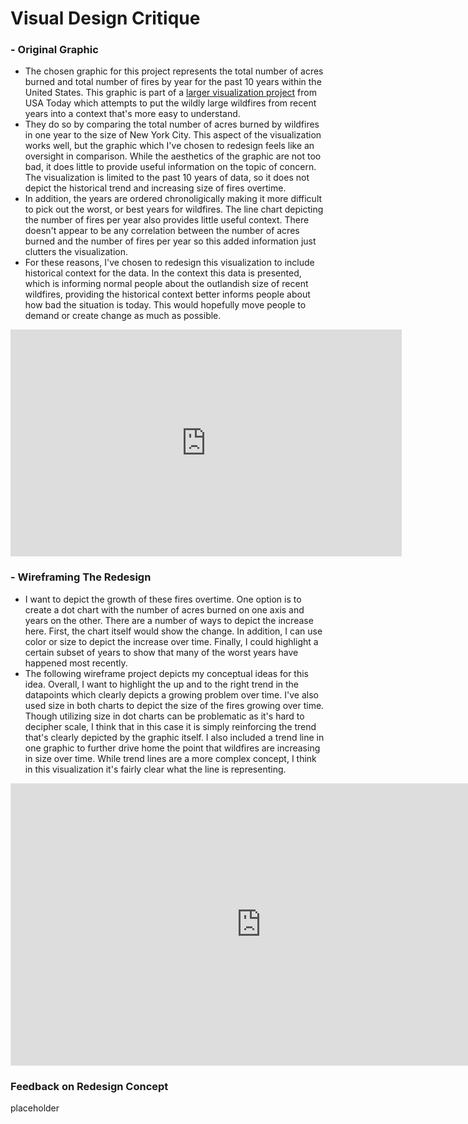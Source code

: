# Visual Design Critique

### - Original Graphic
  - The chosen graphic for this project represents the total number of acres burned and total number of fires by year for the past 10 years within the United States. This graphic is part of a [larger visualization project](https://www.usatoday.com/in-depth/news/2020/09/10/wildfires-california-washington-oregon-drought-heat-climate-change-graphics/5764156002/) from USA Today which attempts to put the wildly large wildfires from recent years into a context that's more easy to understand. 
  - They do so by comparing the total number of acres burned by wildfires in one year to the size of New York City. This aspect of the visualization works well, but the graphic which I've chosen to redesign feels like an oversight in comparison. While the aesthetics of the graphic are not too bad, it does little to provide useful information on the topic of concern. The visualization is limited to the past 10 years of data, so it does not depict the historical trend and increasing size of fires overtime.
  - In addition, the years are ordered chronoligically making it more difficult to pick out the worst, or best years for wildfires. The line chart depicting the number of fires per year also provides little useful context. There doesn't appear to be any correlation between the number of acres burned and the number of fires per year so this added information just clutters the visualization.
  - For these reasons, I've chosen to redesign this visualization to include historical context for the data. In the context this data is presented, which is informing normal people about the outlandish size of recent wildfires, providing the historical context better informs people about how bad the situation is today. This would hopefully move people to demand or create change as much as possible.

<div class="infogram-embed" data-id="_/jBKgoCtjCakSFM6oPI58" data-type="interactive" data-title="Fires vs acres burned 2020" data-processed="1" id="ig-138f25c5-c0f7-21e4-c909-b344459df66f" style="min-height: 1px;"><iframe src="https://e.infogram.com/_/jBKgoCtjCakSFM6oPI58?parent_url=https%3A%2F%2Fwww.gannett-cdn.com%2Fexperiments%2Fusatoday%2Ftools%2Fstatic-graphic-embeds%2Findex.html%3Finfogram%3D%253Cdiv%2520class%253D%2522infogram-embed%2522%2520data-id%253D%2522_%252FjBKgoCtjCakSFM6oPI58%2522%2520data-type%253D%2522interactive%2522%2520data-title%253D%2522Fires%2520vs%2520acres%2520burned%25202020%2522%253E%253C%252Fdiv%253E&amp;src=embed" scrolling="no" frameborder="0" allowfullscreen="" title="Fires vs acres burned 2020" style="border: none; width: 626px; height: 363px;"></iframe></div>

### - Wireframing The Redesign
  - I want to depict the growth of these fires overtime. One option is to create a dot chart with the number of acres burned on one axis and years on the other. There are a number of ways to depict the increase here. First, the chart itself would show the change. In addition, I can use color or size to depict the increase over time. Finally, I could highlight a certain subset of years to show that many of the worst years have happened most recently. 
  - The following wireframe project depicts my conceptual ideas for this idea. Overall, I want to highlight the up and to the right trend in the datapoints which clearly depicts a growing problem over time. I've also used size in both charts to depict the size of the fires growing over time. Though utilizing size in dot charts can be problematic as it's hard to decipher scale, I think that in this case it is simply reinforcing the trend that's clearly depicted by the graphic itself. I also included a trend line in one graphic to further drive home the point that wildfires are increasing in size over time. While trend lines are a more complex concept, I think in this visualization it's fairly clear what the line is representing. 

<iframe style="border: 1px solid rgba(0, 0, 0, 0.1);" width="800" height="450" src="https://www.figma.com/embed?embed_host=share&url=https%3A%2F%2Fwww.figma.com%2Ffile%2FohREmr6K8g1wOo802yddTJ%2FUntitled%3Fnode-id%3D0%253A1%26t%3D7707J7xzM35PHmlE-1" allowfullscreen></iframe>

### Feedback on Redesign Concept

placeholder
